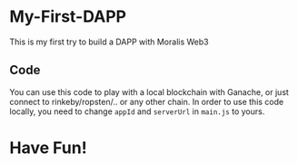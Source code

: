 # My-First-DAPP
This is my first try to build a DAPP with Moralis Web3

## Code
You can use this code to play with a local blockchain with Ganache, or just connect to rinkeby/ropsten/.. or any other chain.
In order to use this code locally, you need to change `appId` and `serverUrl` in `main.js` to yours.

# Have Fun!
